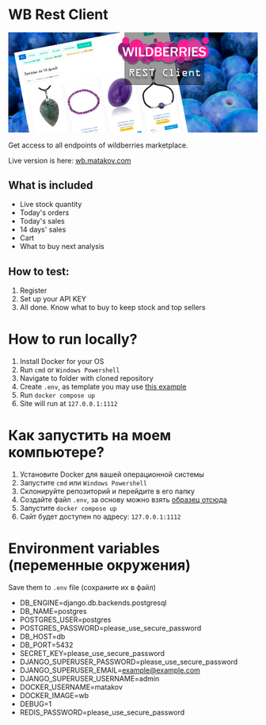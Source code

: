 # WB Rest Client
<img src=https://raw.githubusercontent.com/matacoder/matacoder/main/wb_rest.png>

Get access to all endpoints of wildberries marketplace.

Live version is here: [wb.matakov.com](https://wb.matakov.com)

## What is included

- Live stock quantity
- Today's orders
- Today's sales
- 14 days' sales
- Cart
- What to buy next analysis

## How to test:

1) Register
2) Set up your API KEY
3) All done. Know what to buy to keep stock and top sellers

# How to run locally?

1) Install Docker for your OS
2) Run `cmd` or `Windows Powershell`
3) Navigate to folder with cloned repository
4) Create `.env`, as template you may use [this example](https://github.com/matacoder/django-docker/blob/master/.env)
5) Run `docker compose up`
6) Site will run at `127.0.0.1:1112`


# Как запустить на моем компьютере?

1) Установите Docker для вашей операционной системы
2) Запустите `cmd` или `Windows Powershell`
3) Склонируйте репозиторий и перейдите в его папку
4) Создайте файл `.env`, за основу можно взять [образец отсюда](https://github.com/matacoder/django-docker/blob/master/.env)
5) Запустите `docker compose up`
6) Сайт будет доступен по адресу: `127.0.0.1:1112`

# Environment variables (переменные окружения)

Save them to `.env` file (сохраните их в файл)

* DB_ENGINE=django.db.backends.postgresql
* DB_NAME=postgres
* POSTGRES_USER=postgres
* POSTGRES_PASSWORD=please_use_secure_password
* DB_HOST=db
* DB_PORT=5432
* SECRET_KEY=please_use_secure_password
* DJANGO_SUPERUSER_PASSWORD=please_use_secure_password
* DJANGO_SUPERUSER_EMAIL=example@example.com
* DJANGO_SUPERUSER_USERNAME=admin
* DOCKER_USERNAME=matakov
* DOCKER_IMAGE=wb
* DEBUG=1
* REDIS_PASSWORD=please_use_secure_password